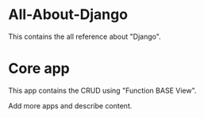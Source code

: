 # All-About-Django
This contains the all reference about "Django".

# Core app 
This app contains the CRUD using "Function BASE View".  

Add more apps and describe content.
